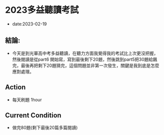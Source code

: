 # 2023多益聽讀考試

* date:2023-02-19

## 結論:
* 今天是到光華高中考多益聽讀，在聽力方面我覺得我的考試比上次更沒把握，然後閱讀是從part6 開始寫，寫到最後剩下20題，然後跳到part5把30題給飆完，最後再把剩下20題猜完，這個問題並非第一次發生，關鍵是我到底是怎麼應對處理。

## Action

* 每天刷題 1hour

## Current Condition

* 做完80題(剩下最後20篇多篇閱讀)
